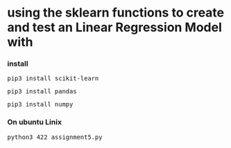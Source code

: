 # using the sklearn functions to create and test an Linear Regression Model with

### install 
<pre>pip3 install scikit-learn</pre>
<pre>pip3 install pandas</pre>
<pre>pip3 install numpy</pre>

### On ubuntu Linix 
<pre>python3 422_assignment5.py</pre>
